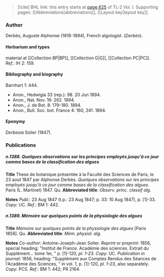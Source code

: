 > [!cite] BHL link: this entry starts at [page 625](https://www.biodiversitylibrary.org/item/103414#page/673/mode/1up) of TL-2 Vol. I.
> Supporting pages: [[Abbreviations|abbreviations]], [[Layout key|layout key]].

### Author

Derbès, Auguste Alphonse (1818-1894), French algologist. (*Derbés*).

#### Herbarium and types

material at [[Collection BP|BP]], [[Collection G|G]], [[Collection PC|PC]].
*Ref*.: IH 2: 159.

#### Bibliography and biography

Barnhart 1: 444.
- Anon., Hedwigia 33 (rep.): 98. 20 Jun 1894.
- Anon., Nat. Nov. 16: 262. 1894.
- Anon., J. de Bot. 8: 179-180. 1894.
- Anon., Bull. Soc. bot. France 4: 160, 241. 1894.

#### Eponymy

*Derbesia* Solier (1847).

### Publications

##### n.1388. Quelques observations sur les principes employés jusqu'à ce jour comme bases de la classification des algues

**Title**
These de botanique présentée à la Faculté des Sciences de Paris, le 23 aout 1847 par Alphonse Derbès. *Quelques observations sur les principes employés jusqu'à ce jour comme bases de la classification des algues*. Paris (L. Martinet) 1847. Qu.
**Abbreviated title**: *Observ. princ. classif alg.*

**Notes**
*Publ*.: 23 Aug 1847 (t.p.: 23 Aug 1847; p. 33: 10 Aug 1847), p. \[1\]-33. *Copy*: UC.
*Ref*.: BM 1: 442.

##### n.1389. Mémoire sur quelques points de la physiologie des algues

**Title**
*Mémoire sur quelques points de la physiologie des algues* \[Paris 1856\]. Qu.
**Abbreviated title**: *Mém. physiol. alg.*

**Notes**
*Co-author*: Antoine-Joseph-Jean Solier.
*Reprint* or *preprint*: 1856, special heading: "Institut de France. Académie des sciences. Extrait du Supplément... tome 1er, " p. \[1\]-120, *pl. 1-23. Copy*: UC.
*Publication in journal*: 1856, heading: "Supplément aux Comptes Rendus des Séances de l'Académie des Sciences, " in vol. 1, p. \[1\]-120, *pl. 1-23*, also separately. *Copy*: PCS.
*Ref*.: BM 1: 442; PR 2164.

